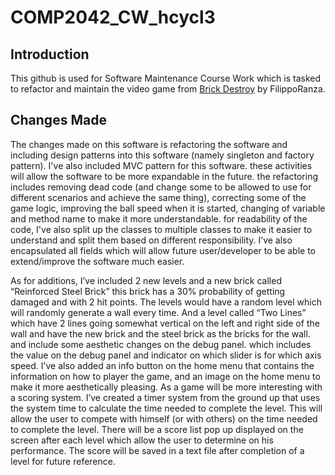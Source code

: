 # COMP2042_CW_hcycl3
 
## Introduction

This github is used for Software Maintenance Course Work which is tasked to refactor and maintain the video game from <a href="https://github.com/FilippoRanza/Brick_Destroy"> Brick Destroy</a> by FilippoRanza.

## Changes Made

The changes made on this software is refactoring the software and including design patterns into this software (namely singleton and factory pattern). I've also included MVC pattern for this software. these activities will allow the software to be more expandable in the future. the refactoring includes removing dead code (and change some to be allowed to use for different scenarios and achieve the same thing), correcting some of the game logic, improving the ball speed when it is started, changing of variable and method name to make it more understandable. for readability of the code, I've also split up the classes to multiple classes to make it easier to understand and split them based on different responsibility. I’ve also encapsulated all fields which will allow future user/developer to be able to extend/improve the software much easier.

As for additions, I’ve included 2 new levels and a new brick called “Reinforced Steel Brick” this brick has a 30% probability of getting damaged and with 2 hit points. The levels would have a random level which will randomly generate a wall every time. And a level called “Two Lines” which have 2 lines going somewhat vertical on the left and right side of the wall and have the new brick and the steel brick as the bricks for the wall. and include some aesthetic changes on the debug panel. which includes the value on the debug panel and indicator on which slider is for which axis speed. I’ve also added an info button on the home menu that contains the information on how to player the game, and an image on the home menu to make it more aesthetically pleasing. As a game will be more interesting with a scoring system. I’ve created a timer system from the ground up that uses the system time to calculate the time needed to complete the level. This will allow the user to compete with himself (or with others) on the time needed to complete the level. There will be a score list pop up displayed on the screen after each level which allow the user to determine on his performance. The score will be saved in a text file after completion of a level for future reference. 
